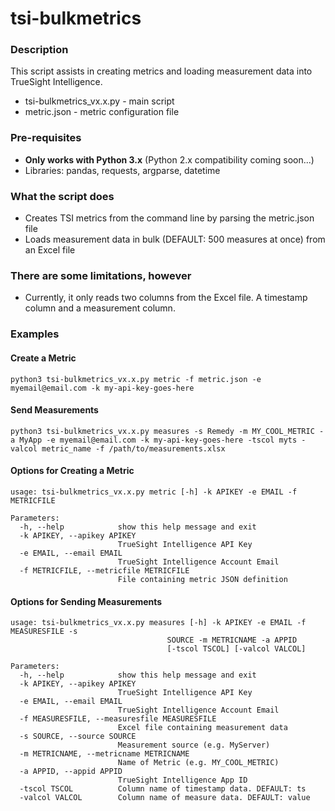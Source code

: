 # tsi-bulkmetrics

### Description

This script assists in creating metrics and loading measurement data into TrueSight Intelligence.

- tsi-bulkmetrics_vx.x.py - main script
- metric.json - metric configuration file

### Pre-requisites
- **Only works with Python 3.x** (Python 2.x compatibility coming soon...)
- Libraries: pandas, requests, argparse, datetime

### What the script does

- Creates TSI metrics from the command line by parsing the metric.json file
- Loads measurement data in bulk (DEFAULT: 500 measures at once) from an Excel file

### There are some limitations, however

- Currently, it only reads two columns from the Excel file.  A timestamp column and a measurement column.

### Examples
#### Create a Metric
```
python3 tsi-bulkmetrics_vx.x.py metric -f metric.json -e myemail@email.com -k my-api-key-goes-here
```
#### Send Measurements
```
python3 tsi-bulkmetrics_vx.x.py measures -s Remedy -m MY_COOL_METRIC -a MyApp -e myemail@email.com -k my-api-key-goes-here -tscol myts -valcol metric_name -f /path/to/measurements.xlsx

```
#### Options for Creating a Metric
```
usage: tsi-bulkmetrics_vx.x.py metric [-h] -k APIKEY -e EMAIL -f METRICFILE

Parameters:
  -h, --help            show this help message and exit
  -k APIKEY, --apikey APIKEY
                        TrueSight Intelligence API Key
  -e EMAIL, --email EMAIL
                        TrueSight Intelligence Account Email
  -f METRICFILE, --metricfile METRICFILE
                        File containing metric JSON definition
```

#### Options for Sending Measurements
```
usage: tsi-bulkmetrics_vx.x.py measures [-h] -k APIKEY -e EMAIL -f MEASURESFILE -s
                                   SOURCE -m METRICNAME -a APPID
                                   [-tscol TSCOL] [-valcol VALCOL]

Parameters:
  -h, --help            show this help message and exit
  -k APIKEY, --apikey APIKEY
                        TrueSight Intelligence API Key
  -e EMAIL, --email EMAIL
                        TrueSight Intelligence Account Email
  -f MEASURESFILE, --measuresfile MEASURESFILE
                        Excel file containing measurement data
  -s SOURCE, --source SOURCE
                        Measurement source (e.g. MyServer)
  -m METRICNAME, --metricname METRICNAME
                        Name of Metric (e.g. MY_COOL_METRIC)
  -a APPID, --appid APPID
                        TrueSight Intelligence App ID
  -tscol TSCOL          Column name of timestamp data. DEFAULT: ts
  -valcol VALCOL        Column name of measure data. DEFAULT: value
```
